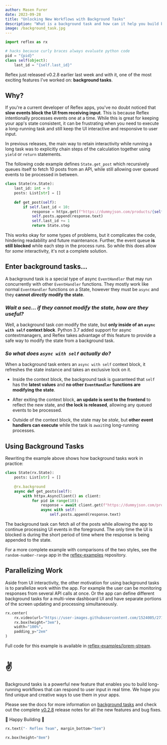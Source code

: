 ```yaml
---
author: Masen Furer
date: 2023-09-28
title: "Unlocking New Workflows with Background Tasks"
description: "What is a background task and how can it help you build better apps?"
image: /background_task.jpg
---
```


```python exec
import reflex as rx

# hacks because curly braces always evaluate python code
pid = "{pid}"
class self(object):
    last_id = "{self.last_id}"
```


Reflex just released v0.2.8 earlier last week and with it, one of the most
exciting features I've worked on: **background tasks**.

## Why?

If you're a current developer of Reflex apps, you've no doubt noticed that **slow
events block the UI from receiving input**. This is because Reflex intentionally
processes events one at a time. While this is great for keeping your app's state
consistent, it can be frustrating when you need to execute a long-running task
and still keep the UI interactive and responsive to user input.

In previous releases, the main way to retain interactivity while running a long
task was to explicitly chain steps of the calculation together using `yield` or
`return` statements.

The following code example defines `State.get_post` which recursively queues itself
to fetch 10 posts from an API, while still allowing over queued events to be
processed in between.

```python
class State(rx.State):
    last_id: int = 0
    posts: List[str] = []
     
    def get_post(self):
        if self.last_id < 10:
            response = httpx.get(f"https://dummyjson.com/products/{self.last_id}")
            self.posts.append(response.text)
            self.last_id += 1
            return State.step
```

This works okay for some types of problems, but it complicates the code,
hindering readability and future maintenance. Further, the event queue **is
still blocked** while each step in the process runs. So while this does allow
for _some_ interactivity, it's not a complete solution.

## Enter background tasks...

A background task is a special type of async `EventHandler` that may run
concurrently with other `EventHandler` functions. They mostly work like normal
`EventHandler` functions on a State, however they must be `async` and they
**cannot _directly_ modify the state**.

### _Wait a sec... if they cannot modify the state, how are they useful?_

Well, a background task _can_ modify the state, but **only inside of an `async
with self` context block**. Python 3.7 added support for async contextmanagers,
and Reflex takes advantage of this feature to provide a safe way to modify the
state from a background task.

### _So what does `async with self` actually do?_

When a background task enters an `async with self` context block, it refreshes
the state instance and takes an exclusive lock on it.

* Inside the context block, the background task is guaranteed that `self` has the **latest
  values** and **no other `EventHandler` functions are modifying the state**.

* After exiting the context block, **an update is sent to the frontend** to reflect
  the new state, and **the lock is released**, allowing any queued events to be processed.

* Outside of the context block, the state may be _stale_, but **other event handlers
  can execute** while the task is `await`ing long-running processes.

## Using Background Tasks

Rewriting the example above shows how background tasks work in practice:

```python
class State(rx.State):
    posts: List[str] = []
    
    @rx.background
    async def get_posts(self):
        with httpx.AsyncClient() as client:
            for pid in range(10):
                response = await client.get(f"https://dummyjson.com/products/{pid}")
                async with self:
                    self.posts.append(response.text)
```

The background task can fetch all of the posts while allowing the app to
continue processing UI events in the foreground.  The only time the UI is
blocked is during the short period of time where the response is being appended
to the state.

For a more complete example with comparisons of the two styles, see the
`random-number-range` app in the
[reflex-examples](https://github.com/reflex-dev/reflex-examples/blob/main/random-number-range/random_number_range/random_number_range.py)
repository.

## Parallelizing Work

Aside from UI interactivity, the other motivation for using background tasks is
to parallelize work within the app. For example the user can be monitoring
responses from several API calls at once. Or the app can define different
background tasks for a multi-view dashboard UI and have separate portions of the
screen updating and processing simultaneously.

```python eval
rx.center(
    rx.video(url="https://user-images.githubusercontent.com/1524005/271007407-09c832ff-ecbd-4a9d-a8a5-67779c673045.mov"),
    rx.box(height="3em"),
    width="100%",
    padding_y="2em"
)
```

Full code for this example is available in [reflex-examples/lorem-stream](https://github.com/reflex-dev/reflex-examples/tree/main/lorem-stream).

# ✌️

Background tasks is a powerful new feature that enables you to build
long-running workflows that can respond to user input in real time. We hope you
find unique and creative ways to use them in your apps.

Please see the docs for more information on [background
tasks](/docs/advanced-guide/background-tasks/) and check out the complete
[v0.2.8](https://github.com/reflex-dev/reflex/releases/tag/v0.2.8)
release notes for all the new features and bug fixes.

🔧 Happy Building 🚀

```python eval
rx.text("- Reflex Team", margin_bottom="5em")
```
```python eval
rx.box(height="8em")
```